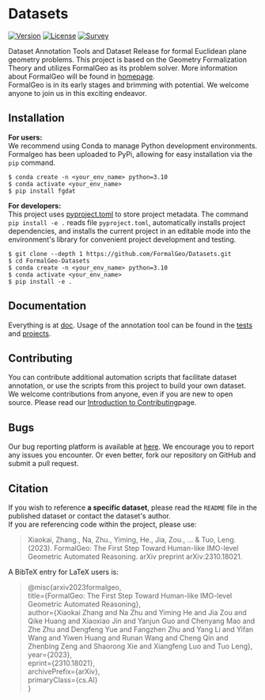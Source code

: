 # Datasets

[![Version](https://img.shields.io/badge/Version-0.0.1-brightgreen)](https://github.com/FormalGeo/Datasets)
[![License](https://img.shields.io/badge/License-MIT-green)](https://opensource.org/licenses/MIT)
[![Survey](https://img.shields.io/badge/Survey-FormalGeo-blue)](https://github.com/FormalGeo/FormalGeo)

Dataset Annotation Tools and Dataset Release for formal Euclidean plane geometry problems. This project is based on
the Geometry Formalization Theory and utilizes FormalGeo as its problem solver. More information about FormalGeo will be
found in [homepage](https://formalgeo.github.io/).  
FormalGeo is in its early stages and brimming with potential. We welcome anyone to join us in this exciting endeavor.

## Installation

**For users:**  
We recommend using Conda to manage Python development environments. Formalgeo has been uploaded to PyPi, allowing for
easy installation via the `pip` command.

    $ conda create -n <your_env_name> python=3.10
    $ conda activate <your_env_name>
    $ pip install fgdat

**For developers:**  
This project uses [pyproject.toml](https://packaging.python.org/en/latest/specifications/declaring-project-metadata) to
store project metadata. The command `pip install -e .` reads file `pyproject.toml`, automatically installs project
dependencies, and installs the current project in an editable mode into the environment's library for convenient
project development and testing.

    $ git clone --depth 1 https://github.com/FormalGeo/Datasets.git
    $ cd FormalGeo-Datasets
    $ conda create -n <your_env_name> python=3.10
    $ conda activate <your_env_name>
    $ pip install -e .

## Documentation

Everything is at [doc](./doc/doc.md). Usage of the annotation tool can be found in the [tests](./tests)
and [projects](./projects).

## Contributing

You can contribute additional automation scripts that facilitate dataset annotation, or use the scripts from this
project to build your own dataset.  
We welcome contributions from anyone, even if you are new to open source. Please read
our [Introduction to Contributing](./doc/contributing.md)page.

## Bugs

Our bug reporting platform is available at [here](https://github.com/FormalGeo/Datasets/issues). We encourage
you to report any issues you encounter. Or even better, fork our repository on GitHub and submit a pull request.

## Citation

If you wish to reference **a specific dataset**, please read the `README` file in the published dataset or contact the
dataset's author.  
If you are referencing code within the project, please use:
> Xiaokai, Zhang., Na, Zhu., Yiming, He., Jia, Zou., ... & Tuo, Leng. (2023). FormalGeo: The First Step Toward
> Human-like IMO-level Geometric Automated Reasoning. arXiv preprint arXiv:2310.18021.

A BibTeX entry for LaTeX users is:
> @misc{arxiv2023formalgeo,  
> title={FormalGeo: The First Step Toward Human-like IMO-level Geometric Automated Reasoning},  
> author={Xiaokai Zhang and Na Zhu and Yiming He and Jia Zou and Qike Huang and Xiaoxiao Jin and Yanjun Guo and Chenyang
> Mao and Zhe Zhu and Dengfeng Yue and Fangzhen Zhu and Yang Li and Yifan Wang and Yiwen Huang and Runan Wang and Cheng
> Qin and Zhenbing Zeng and Shaorong Xie and Xiangfeng Luo and Tuo Leng},  
> year={2023},  
> eprint={2310.18021},  
> archivePrefix={arXiv},  
> primaryClass={cs.AI}  
> }